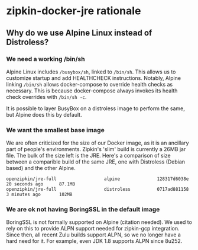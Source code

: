 # zipkin-docker-jre rationale

## Why do we use Alpine Linux instead of Distroless?

### We need a working /bin/sh

Alpine Linux includes `/busybox/sh`, linked to `/bin/sh`. This allows us to
customize startup and add HEALTHCHECK instructions. Notably, Alpine linking
`/bin/sh` allows docker-compose to override health checks as necessary. This is
because docker-compose always invokes its health check overrides with
`/bin/sh -c`.

It is possible to layer BusyBox on a distroless image to perform the same, but
Alpine does this by default.

### We want the smallest base image

We are often criticized for the size of our Docker image, as it is an ancillary
part of people's environments. Zipkin's 'slim' build is currently a 26MB jar
file. The bulk of the size left is the JRE. Here's a comparison of size between
a comparible build of the same JRE, one with Distroless (Debian based) and the
other Alpine.

```
openzipkin/jre-full                  alpine              128317d6038e        20 seconds ago      87.1MB
openzipkin/jre-full                  distroless          0717ad881158        3 minutes ago       102MB
```

### We are ok not having BoringSSL in the default image

BoringSSL is not formally supported on Alpine (citation needed). We used to rely
on this to provide ALPN support needed for zipkin-gcp integration. Since then,
all recent Zulu builds support ALPN, so we no longer have a hard need for it.
For example, even JDK 1.8 supports ALPN since 8u252.
